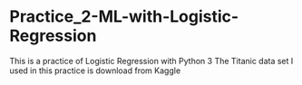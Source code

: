 # Practice_2-ML-with-Logistic-Regression
This is a practice of Logistic Regression with Python 3
The Titanic data set I used in this practice is download from Kaggle
